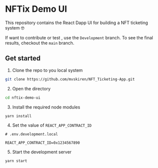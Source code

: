 # NFTix Demo UI

This repository contains the React Dapp UI for building a NFT ticketing system 🤓

If want to contribute or test , use the `Development` branch. To see the final results, checkout the `main` branch.

## Get started

1. Clone the repo to you local system

```bash
git clone https://github.com/mvskiren/NFT_Ticketing-App.git
```

2. Open the directory

```bash
cd nftix-demo-ui
```

3. Install the required node modules

```bash
yarn install
```

4. Set the value of `REACT_APP_CONTRACT_ID`

```env
# .env.development.local

REACT_APP_CONTRACT_ID=0x1234567890
```

5. Start the development server

```bash
yarn start
```
